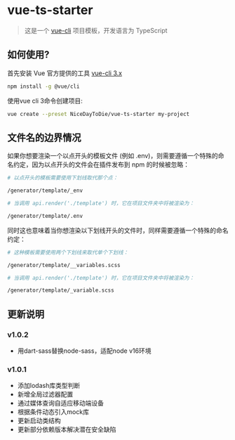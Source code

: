 # vue-ts-starter
> 这是一个 [vue-cli](https://github.com/vuejs/vue-cli) 项目模板，开发语言为 TypeScript



## 如何使用?

首先安装 Vue 官方提供的工具 [vue-cli 3.x](https://cli.vuejs.org/)
``` bash
npm install -g @vue/cli
```
使用vue cli 3命令创建项目:
``` bash
vue create --preset NiceDayToDie/vue-ts-starter my-project
```



## 文件名的边界情况

如果你想要渲染一个以点开头的模板文件 (例如 .env)，则需要遵循一个特殊的命名约定，因为以点开头的文件会在插件发布到 npm 的时候被忽略：
```bash
# 以点开头的模板需要使用下划线取代那个点：

/generator/template/_env

# 当调用 api.render('./template') 时，它在项目文件夹中将被渲染为：

/generator/template/.env
```
同时这也意味着当你想渲染以下划线开头的文件时，同样需要遵循一个特殊的命名约定：
```bash
# 这种模板需要使用两个下划线来取代单个下划线：

/generator/template/__variables.scss

# 当调用 api.render('./template') 时，它在项目文件夹中将被渲染为：

/generator/template/_variable.scss
```



## 更新说明

### v1.0.2

+ 用dart-sass替换node-sass，适配node v16环境

### v1.0.1

+ 添加lodash库类型判断
+ 新增全局过滤器配置
+ 通过媒体查询自适应移动端设备
+ 根据条件动态引入mock库
+ 更新启动类结构
+ 更新部分依赖版本解决潜在安全缺陷
